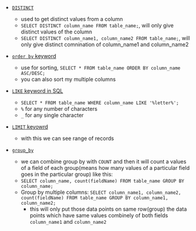 - [`DISTINCT`](https://youtu.be/Hy3qbMAoEJk?si=5bW4Bbc0Irg6VpeX&t=7757)
    - used to get distinct values from a column
    - `SELECT DISTINCT column_name FROM table_name;`, will only give distinct values of the column
    - `SELECT DISTINCT column_name1, column_name2 FROM table_name;`, will only give distinct comnination of column_name1 and column_name2   

- [`order by` keyword](https://youtu.be/Hy3qbMAoEJk?si=C4knkAFqiF27QK8z&t=7917)
    - use for sorting, `SELECT * FROM table_name ORDER BY column_name ASC/DESC;`
    - you can also sort my multiple columns

- [`LIKE` keyword in SQL](https://youtu.be/Hy3qbMAoEJk?si=9jigmlOnHyuuF0lU&t=8117)
    - `SELECT * FROM table_name WHERE column_name LIKE '%letter%';`
    - `%` for any number of characters
    - `_` for any single character


- [`LIMIT` keyowrd](https://youtu.be/Hy3qbMAoEJk?si=o9_ww8VEOLBBCpdF&t=8297)
    - with this we can see range of records

- [`group_by`](https://youtu.be/Hy3qbMAoEJk?si=nIWPtNP4eb2A2Vvs&t=9307)
    - we can combine group by with `COUNT` and then it will count a values of a field of each group(means how many values of a particular field goes in the particular group) like this:
    - `SELECT column_name, count(fieldName) FROM table_name GROUP BY column_name;`
    - Group by multiple columns: `SELECT column_name1, column_name2, count(fieldName) FROM table_name GROUP BY column_name1, column_name2;`
        - this will only put those data points on same row(group) the data points which have same values combinely of both fields `column_name1` and `column_name2`     
